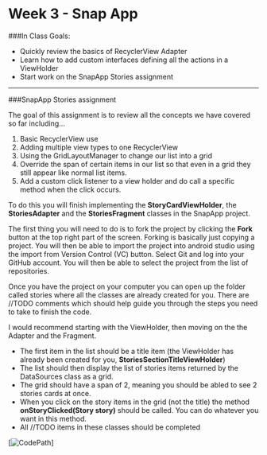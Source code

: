 Week 3 - Snap App
===================
###In Class Goals:
 - Quickly review the basics of RecyclerView Adapter 
 - Learn how to add custom interfaces defining all the actions in a ViewHolder 
 - Start work on the SnapApp Stories assignment

----------
###SnapApp Stories assignment 

The goal of this assignment is to review all the concepts we have covered so far including...

 1. Basic RecyclerView use
 2. Adding multiple view types to one RecyclerView
 3. Using the GridLayoutManager to change our list into a grid
 4. Override the span of certain items in our list so that even in a grid they still appear like normal list items.
 5. Add a custom click listener to a view holder and do call a specific method when the click occurs.

To do this you will finish implementing the **StoryCardViewHolder**, the **StoriesAdapter**  and the **StoriesFragment** classes in the SnapApp project.

The first thing you will need to do is to fork the project by clicking the **Fork** button at the top right part of the screen. Forking is basically just copying a project. You will then be able to import the project into android studio using the import from Version Control (VC) button. Select Git and log into your GitHub account. You will then be able to select the project from the list of repositories. 

Once you have the project on your computer you can open up the folder called stories where all the classes are already created for you. There are //TODO comments which should help guide you through the steps you need to take to finish the code.

I would recommend starting with the ViewHolder, then moving on the the Adapter and the Fragment.

 - The first item in the list should be a title item (the ViewHolder has already been created for you, **StoriesSectionTitleViewHolder**)
 - The list should then display the list of stories items returned by the DataSources class as a grid. 
 - The grid should have a span of 2, meaning you should be abled to see 2 stories cards at once. 
 - When you click on the story items in the grid (not the title) the method **onStoryClicked(Story story)** should be called. You can do whatever you want in this method.
 - All //TODO items in these classes should be completed
 
 [![CodePath](https://github.com/ucsd-ext-android-rja/android-1-week-3-snap/blob/master/stories_grid.png)]